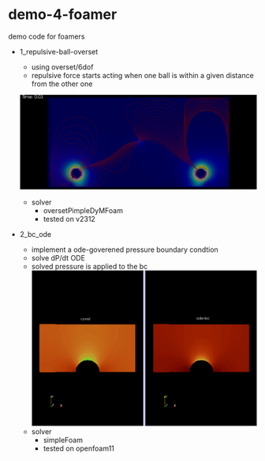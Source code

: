 # demo-4-foamer
demo code for foamers
+ 1_repulsive-ball-overset
   + using overset/6dof
   + repulsive force starts acting when one ball is within a given distance from the other one

   ![Alt text](imgs/repulsive-ball.gif)

   + solver
      + oversetPimpleDyMFoam
      + tested on v2312

+ 2_bc_ode
   + implement a ode-goverened pressure boundary condtion
   + solve dP/dt ODE
   + solved pressure is applied to the bc
![Alt text](imgs/ode-pressure.gif)
   + solver
      + simpleFoam
      + tested on openfoam11